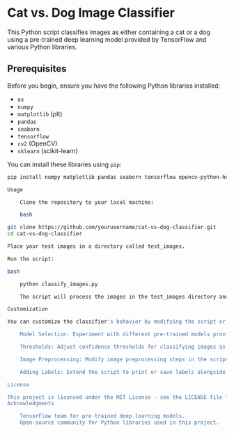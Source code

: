 # Cat vs. Dog Image Classifier

This Python script classifies images as either containing a cat or a dog using a pre-trained deep learning model provided by TensorFlow and various Python libraries.

## Prerequisites

Before you begin, ensure you have the following Python libraries installed:

- `os`
- `numpy`
- `matplotlib` (plt)
- `pandas`
- `seaborn`
- `tensorflow`
- `cv2` (OpenCV)
- `sklearn` (scikit-learn)

You can install these libraries using `pip`:

```bash
pip install numpy matplotlib pandas seaborn tensorflow opencv-python-headless scikit-learn

Usage

    Clone the repository to your local machine:

    bash

git clone https://github.com/yourusername/cat-vs-dog-classifier.git
cd cat-vs-dog-classifier

Place your test images in a directory called test_images.

Run the script:

bash

    python classify_images.py

    The script will process the images in the test_images directory and provide predictions on whether each image contains a cat or a dog.

Customization

You can customize the classifier's behavior by modifying the script or the model used. Potential customizations include:

    Model Selection: Experiment with different pre-trained models provided by TensorFlow for better accuracy.

    Thresholds: Adjust confidence thresholds for classifying images as cats or dogs.

    Image Preprocessing: Modify image preprocessing steps in the script to suit your dataset better.

    Adding Labels: Extend the script to print or save labels alongside predictions if you have labeled data.

License

This project is licensed under the MIT License - see the LICENSE file for details.
Acknowledgments

    TensorFlow team for pre-trained deep learning models.
    Open-source community for Python libraries used in this project.
